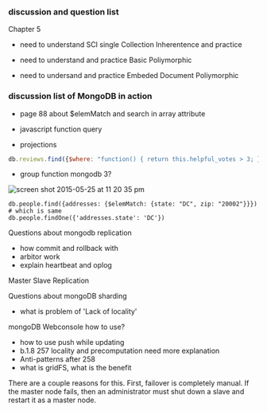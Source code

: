 


### discussion and question list

Chapter 5

* need to understand SCI single Collection Inherentence and practice

* need to understand and practice Basic Poliymorphic

* need to undersand and practice Embeded Document Poliymorphic

### discussion list of MongoDB in action

* page 88 about $elemMatch and search in array attribute

* javascript function query

* projections

```javascript
db.reviews.find({$where: "function() { return this.helpful_votes > 3; }"})
```
* group function mongodb 3?





![screen shot 2015-05-25 at 11 20 35 pm](https://cloud.githubusercontent.com/assets/83296/7804736/ba69441a-0334-11e5-99d6-50bd69397af7.png)





```
db.people.find({addresses: {$elemMatch: {state: "DC", zip: "20002"}}})
# which is same
db.people.findOne({'addresses.state': 'DC'})

```

Questions about mongodb replication

* how commit and rollback with 
* arbitor work
* explain heartbeat and oplog 

Master Slave Replication


Questions about mongoDB sharding

* what is problem of 'Lack of locality'


mongoDB Webconsole how to use?

* how to use push while updating 
* b.1.8 257 locality and precomputation need more explanation 
* Anti-patterns after 258
* what is gridFS, what is the benefit

 There are a couple reasons for this. First, failover is completely manual.
If the master node fails, then an administrator must shut down a slave and restart it as
a master node.

